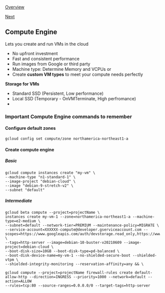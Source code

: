 [Overview](https://github.com/paulowe/gcp/blob/main/readme.md)

[Next](https://github.com/paulowe/gcp/blob/main/kubernetes-engine.md)
## Compute Engine
Lets you create and run VMs in the cloud
- No upfront investment
- Fast and consistent performance
- Run images from Google or third party
- Machine type: Determine Memory and VCPUs or
- Create **custom VM types** to meet your compute needs perfectly

**Storage for VMs**
- Standard SSD (Persistent, Low performance)
- Local SSD (Temporary - OnVMTerminate, High perfromance)
- 
### Important Compute Engine commands to remember

#### Configure default zones
```gcloud config set compute/zone northamerica-northeast1-a```

#### Create compute engine

##### Basic
```
gcloud compute instances create "my-vm" \
--machine-type "n1-standard-1" \
--image-project "debian-cloud" \
--image "debian-9-stretch-v2" \
--subnet "default" 
```

##### Intermediate 
``` 
gcloud beta compute --project=projectName \
instances create my-vm-1 --zone=northamerica-northeast1-a --machine-type=e2-medium \
--subnet=default --network-tier=PREMIUM --maintenance-policy=MIGRATE \
--service-account=XXXXXX-compute@developer.gserviceaccount.com --scopes=https://www.googleapis.com/auth/devstorage.read_only,https://www.googleapis.com/auth/logging.write,https://www.googleapis.com/auth/monitoring.write,https://www.googleapis.com/auth/servicecontrol,https://www.googleapis.com/auth/service.management.readonly,https://www.googleapis.com/auth/trace.append \
--tags=http-server --image=debian-10-buster-v20210609 --image-project=debian-cloud \
--boot-disk-size=10GB --boot-disk-type=pd-balanced \
--boot-disk-device-name=my-vm-1 --no-shielded-secure-boot --shielded-vtpm \
--shielded-integrity-monitoring --reservation-affinity=any && \

gcloud compute --project=projectName firewall-rules create default-allow-http --direction=INGRESS --priority=1000 --network=default --action=ALLOW 
--rules=tcp:80 --source-ranges=0.0.0.0/0 --target-tags=http-server 
```

